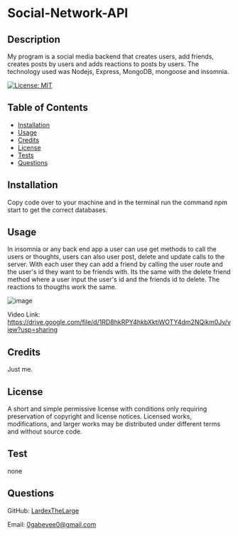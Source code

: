 # Social-Network-API

## Description

My program is a social media backend that creates users, add friends, creates posts by users and adds reactions to posts by users. The technology used was Nodejs, Express, MongoDB, mongoose and insomnia.

[![License: MIT](https://img.shields.io/badge/License-MIT-yellow.svg)](https://opensource.org/licenses/MIT)

## Table of Contents

- [Installation](#installation)
- [Usage](#usage)
- [Credits](#credits)
- [License](#license)
- [Tests](#test)
- [Questions](#questions)

## Installation

Copy code over to your machine and in the terminal run the command npm start to get the correct databases.

## Usage

In insomnia or any back end app a user can use get methods to call the users or thoughts, users can also user post, delete and update calls to the server. With each user they can add a friend by calling the user route and the user's id they want to be friends with. Its the same with the delete friend method where a user input the user's id and the friends id to delete. The reactions to thougths work the same.

![image](https://user-images.githubusercontent.com/100447639/193376826-fd516d41-f118-4445-825d-657ceb44c3f5.png)

Video Link: https://drive.google.com/file/d/1RD8hkRPY4hkbXktiWOTY4dm2NQikm0Jv/view?usp=sharing

## Credits

Just me.

## License

A short and simple permissive license with conditions only requiring preservation of copyright and license notices. Licensed works, modifications, and larger works may be distributed under different terms and without source code.

## Test

none

## Questions

GitHub: [LardexTheLarge](https://github.com/LardexTheLarge)

Email: 0gabevee0@gmail.com
